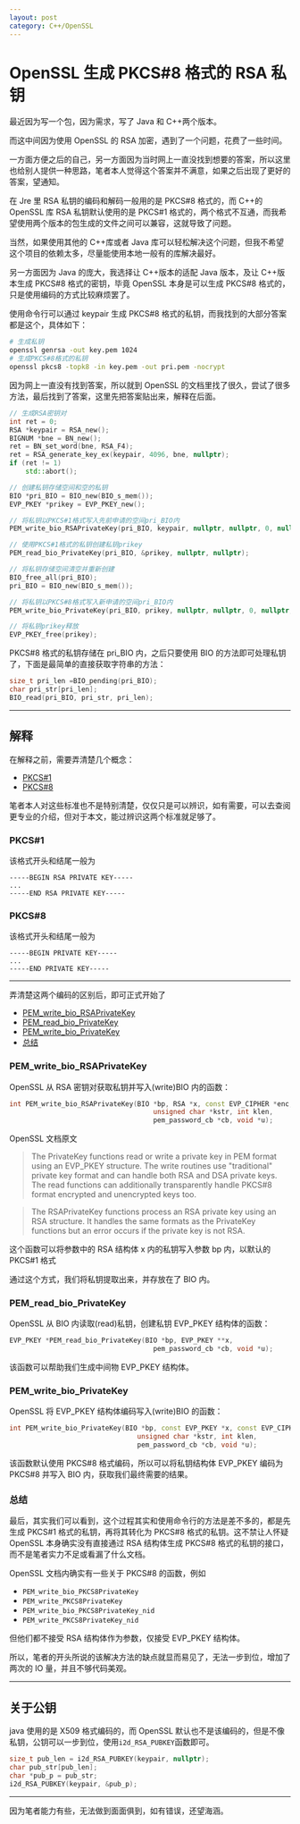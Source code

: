 ```yaml
---
layout: post
category: C++/OpenSSL
---
```


# OpenSSL 生成 PKCS#8 格式的 RSA 私钥

最近因为写一个包，因为需求，写了 Java 和 C++两个版本。

而这中间因为使用 OpenSSL 的 RSA 加密，遇到了一个问题，花费了一些时间。

一方面方便之后的自己，另一方面因为当时网上一直没找到想要的答案，所以这里也给别人提供一种思路，笔者本人觉得这个答案并不满意，如果之后出现了更好的答案，望通知。

在 Jre 里 RSA 私钥的编码和解码一般用的是 PKCS#8 格式的，而 C++的 OpenSSL 库 RSA 私钥默认使用的是 PKCS#1 格式的，两个格式不互通，而我希望使用两个版本的包生成的文件之间可以兼容，这就导致了问题。

当然，如果使用其他的 C++库或者 Java 库可以轻松解决这个问题，但我不希望这个项目的依赖太多，尽量能使用本地一般有的库解决最好。

另一方面因为 Java 的庞大，我选择让 C++版本的适配 Java 版本，及让 C++版本生成 PKCS#8 格式的密钥，毕竟 OpenSSL 本身是可以生成 PKCS#8 格式的，只是使用编码的方式比较麻烦罢了。

使用命令行可以通过 keypair 生成 PKCS#8 格式的私钥，而我找到的大部分答案都是这个，具体如下：

```bash
# 生成私钥
openssl genrsa -out key.pem 1024
# 生成PKCS#8格式的私钥
openssl pkcs8 -topk8 -in key.pem -out pri.pem -nocrypt
```

因为网上一直没有找到答案，所以就到 OpenSSL 的文档里找了很久，尝试了很多方法，最后找到了答案，这里先把答案贴出来，解释在后面。

```c++
// 生成RSA密钥对
int ret = 0;
RSA *keypair = RSA_new();
BIGNUM *bne = BN_new();
ret = BN_set_word(bne, RSA_F4);
ret = RSA_generate_key_ex(keypair, 4096, bne, nullptr);
if (ret != 1)
    std::abort();

// 创建私钥存储空间和空的私钥
BIO *pri_BIO = BIO_new(BIO_s_mem());
EVP_PKEY *prikey = EVP_PKEY_new();

// 将私钥以PKCS#1格式写入先前申请的空间pri_BIO内
PEM_write_bio_RSAPrivateKey(pri_BIO, keypair, nullptr, nullptr, 0, nullptr, nullptr);

// 使用PKCS#1格式的私钥创建私钥prikey
PEM_read_bio_PrivateKey(pri_BIO, &prikey, nullptr, nullptr);

// 将私钥存储空间清空并重新创建
BIO_free_all(pri_BIO);
pri_BIO = BIO_new(BIO_s_mem());

// 将私钥以PKCS#8格式写入新申请的空间pri_BIO内
PEM_write_bio_PrivateKey(pri_BIO, prikey, nullptr, nullptr, 0, nullptr, nullptr);

// 将私钥prikey释放
EVP_PKEY_free(prikey);
```

PKCS#8 格式的私钥存储在 pri_BIO 内，之后只要使用 BIO 的方法即可处理私钥了，下面是最简单的直接获取字符串的方法：

```c++
size_t pri_len =BIO_pending(pri_BIO);
char pri_str[pri_len];
BIO_read(pri_BIO, pri_str, pri_len);
```

---

## 解释

在解释之前，需要弄清楚几个概念：

- [PKCS#1](#PKCS#1)
- [PKCS#8](#PKCS#8)

笔者本人对这些标准也不是特别清楚，仅仅只是可以辨识，如有需要，可以去查阅更专业的介绍，但对于本文，能过辨识这两个标准就足够了。

### PKCS#1

该格式开头和结尾一般为

```
-----BEGIN RSA PRIVATE KEY-----
...
-----END RSA PRIVATE KEY-----
```

### PKCS#8

该格式开头和结尾一般为

```
-----BEGIN PRIVATE KEY-----
...
-----END PRIVATE KEY-----
```

---

弄清楚这两个编码的区别后，即可正式开始了

- [PEM_write_bio_RSAPrivateKey](#PEM_write_bio_RSAPrivateKey)
- [PEM_read_bio_PrivateKey](#PEM_read_bio_PrivateKey)
- [PEM_write_bio_PrivateKey](#PEM_write_bio_PrivateKey)
- [总结](#总结)

### PEM_write_bio_RSAPrivateKey

OpenSSL 从 RSA 密钥对获取私钥并写入(write)BIO 内的函数：

```c++
int PEM_write_bio_RSAPrivateKey(BIO *bp, RSA *x, const EVP_CIPHER *enc,
                                    unsigned char *kstr, int klen,
                                    pem_password_cb *cb, void *u);
```

OpenSSL 文档原文

> The PrivateKey functions read or write a private key in PEM format using an EVP_PKEY structure. The write routines use "traditional" private key format and can handle both RSA and DSA private keys. The read functions can additionally transparently handle PKCS#8 format encrypted and unencrypted keys too.

> The RSAPrivateKey functions process an RSA private key using an RSA structure. It handles the same formats as the PrivateKey functions but an error occurs if the private key is not RSA.

这个函数可以将参数中的 RSA 结构体 x 内的私钥写入参数 bp 内，以默认的 PKCS#1 格式

通过这个方式，我们将私钥提取出来，并存放在了 BIO 内。

### PEM_read_bio_PrivateKey

OpenSSL 从 BIO 内读取(read)私钥，创建私钥 EVP_PKEY 结构体的函数：

```c++
EVP_PKEY *PEM_read_bio_PrivateKey(BIO *bp, EVP_PKEY **x,
                                    pem_password_cb *cb, void *u);
```

该函数可以帮助我们生成中间物 EVP_PKEY 结构体。

### PEM_write_bio_PrivateKey

OpenSSL 将 EVP_PKEY 结构体编码写入(write)BIO 的函数：

```c++
int PEM_write_bio_PrivateKey(BIO *bp, const EVP_PKEY *x, const EVP_CIPHER *enc,
                                unsigned char *kstr, int klen,
                                pem_password_cb *cb, void *u);
```

该函数默认使用 PKCS#8 格式编码，所以可以将私钥结构体 EVP_PKEY 编码为 PKCS#8 并写入 BIO 内，获取我们最终需要的结果。

### 总结

最后，其实我们可以看到，这个过程其实和使用命令行的方法是差不多的，都是先生成 PKCS#1 格式的私钥，再将其转化为 PKCS#8 格式的私钥。这不禁让人怀疑 OpenSSL 本身确实没有直接通过 RSA 结构体生成 PKCS#8 格式的私钥的接口，而不是笔者实力不足或看漏了什么文档。

OpenSSL 文档内确实有一些关于 PKCS#8 的函数，例如

- `PEM_write_bio_PKCS8PrivateKey`
- `PEM_write_PKCS8PrivateKey`
- `PEM_write_bio_PKCS8PrivateKey_nid`
- `PEM_write_PKCS8PrivateKey_nid`

但他们都不接受 RSA 结构体作为参数，仅接受 EVP_PKEY 结构体。

所以，笔者的开头所说的该解决方法的缺点就显而易见了，无法一步到位，增加了两次的 IO 量，并且不够代码美观。

---

## 关于公钥

java 使用的是 X509 格式编码的，而 OpenSSL 默认也不是该编码的，但是不像私钥，公钥可以一步到位，使用`i2d_RSA_PUBKEY`函数即可。

```c++
size_t pub_len = i2d_RSA_PUBKEY(keypair, nullptr);
char pub_str[pub_len];
char *pub_p = pub_str;
i2d_RSA_PUBKEY(keypair, &pub_p);
```

---

因为笔者能力有些，无法做到面面俱到，如有错误，还望海涵。
